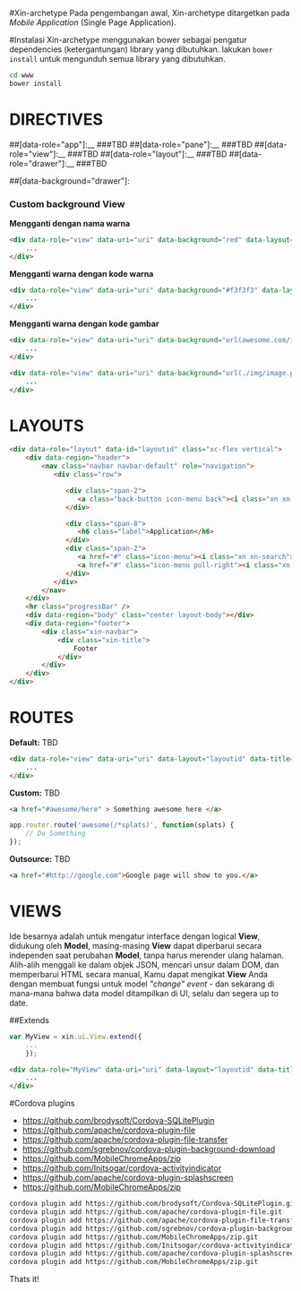 #Xin-archetype
Pada pengembangan awal, Xin-archetype ditargetkan pada *Mobile Application* (Single Page Application).

#Instalasi
Xin-archetype menggunakan bower sebagai pengatur dependencies (ketergantungan) library yang dibutuhkan. lakukan `bower install` untuk mengunduh semua library yang dibutuhkan.

```bash
cd www
bower install
```


DIRECTIVES
==========
##[data-role="app"]:__
###TBD
##[data-role="pane"]:__
###TBD
##[data-role="view"]:__
###TBD
##[data-role="layout"]:__
###TBD
##[data-role="drawer"]:__
###TBD

##[data-background="drawer"]:
### Custom background __View__

__Mengganti dengan nama warna__
```html
<div data-role="view" data-uri="uri" data-background="red" data-layout="layoutid" data-title="Title">
    ...
</div>
```

__Mengganti warna dengan kode warna__
```html
<div data-role="view" data-uri="uri" data-background="#f3f3f3" data-layout="layoutid" data-title="Title">
    ...
</div>
```

__Mengganti warna dengan kode gambar__
```html
<div data-role="view" data-uri="uri" data-background="url(awesome.com/image.png)" data-layout="layoutid" data-title="Title">
    ...
</div>

<div data-role="view" data-uri="uri" data-background="url(./img/image.png)" data-layout="layoutid" data-title="Title">
    ...
</div>
```



LAYOUTS
=======
```html
<div data-role="layout" data-id="layoutid" class="xc-flex vertical">
    <div data-region="header">
        <nav class="navbar navbar-default" role="navigation">
           <div class="row">

              <div class="span-2">
                 <a class="back-button icon-menu back"><i class="xn xn-bars"></i></a>
              </div>

              <div class="span-8">
                 <h6 class="label">Application</h6>
              </div>
              <div class="span-2">
                 <a href="#" class="icon-menu"><i class="xn xn-search"></i></a>
                 <a href="#" class="icon-menu pull-right"><i class="xn xn-ellipsis-v"></i></a>
              </div>
           </div>
        </nav>
    </div>
    <hr class="progressBar" />
    <div data-region="body" class="center layout-body"></div>
    <div data-region="footer">
        <div class="xin-navbar">
            <div class="xin-title">
                Footer
            </div>
        </div>
    </div>
</div>
```


ROUTES
======

__Default:__ TBD
```html
<div data-role="view" data-uri="uri" data-layout="layoutid" data-title="Title">
    ...
</div>
```

__Custom:__ TBD

```html
<a href="#awesome/here" > Something awesome here </a>
```

```javascript
app.router.route('awesome(/*splats)', function(splats) {
    // Do Something
});
```

__Outsource:__ TBD
```html
<a href="#http://google.com">Google page will show to you.</a>
```


VIEWS
=====
Ide besarnya adalah untuk mengatur interface dengan logical __View__, didukung oleh __Model__,  masing-masing __View__ dapat diperbarui secara independen saat perubahan __Model__, tanpa harus merender ulang halaman.  Alih-alih menggali ke dalam objek JSON, mencari unsur dalam DOM, dan memperbarui HTML secara manual, Kamu dapat mengikat __View__ Anda dengan membuat fungsi untuk model *"change" event* - dan sekarang di mana-mana bahwa data model  ditampilkan di UI, selalu dan segera up to date.


##Extends
```javascript
var MyView = xin.ui.View.extend({
    ...
    });
```

```html
<div data-role="MyView" data-uri="uri" data-layout="layoutid" data-title="Title">
    ...
</div>
```


#Cordova plugins
*   https://github.com/brodysoft/Cordova-SQLitePlugin
*   https://github.com/apache/cordova-plugin-file
*   https://github.com/apache/cordova-plugin-file-transfer
*   https://github.com/sgrebnov/cordova-plugin-background-download
*   https://github.com/MobileChromeApps/zip
*   https://github.com/Initsogar/cordova-activityindicator
*   https://github.com/apache/cordova-plugin-splashscreen
*   https://github.com/MobileChromeApps/zip

```bash
cordova plugin add https://github.com/brodysoft/Cordova-SQLitePlugin.git
cordova plugin add https://github.com/apache/cordova-plugin-file.git
cordova plugin add https://github.com/apache/cordova-plugin-file-transfer.git
cordova plugin add https://github.com/sgrebnov/cordova-plugin-background-download.git
cordova plugin add https://github.com/MobileChromeApps/zip.git
cordova plugin add https://github.com/Initsogar/cordova-activityindicator.git
cordova plugin add https://github.com/apache/cordova-plugin-splashscreen.git
cordova plugin add https://github.com/MobileChromeApps/zip.git
```

Thats it!